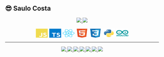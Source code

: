 ## 😎 Saulo Costa

<div align="center">
    <a href="https://github.com/saulotarsobc">
        <img height="200em" src="https://github-readme-stats.vercel.app/api?username=saulotarsobc&show_icons=true&theme=dracula&include_all_commits=true&count_private=true&locale=pt-br"/>
        <img height="200em" src="https://github-readme-stats.vercel.app/api/top-langs/?username=saulotarsobc&layout=compact&langs_count=10&theme=dracula&locale=pt-br"/>
    </a>
</div>
 
 
<div style="display: inline_block" align="center">
    <br>
  <img align="center" alt="Js" height="30" width="40" src="https://raw.githubusercontent.com/devicons/devicon/master/icons/javascript/javascript-plain.svg">
  <img align="center" alt="Ts" height="30" width="40" src="https://raw.githubusercontent.com/devicons/devicon/master/icons/typescript/typescript-plain.svg">
  <img align="center" alt="React" height="30" width="40" src="https://raw.githubusercontent.com/devicons/devicon/master/icons/react/react-original.svg">
  <img align="center" alt="HTML" height="30" width="40" src="https://raw.githubusercontent.com/devicons/devicon/master/icons/html5/html5-original.svg">
  <img align="center" alt="CSS" height="30" width="40" src="https://raw.githubusercontent.com/devicons/devicon/master/icons/css3/css3-original.svg">
  <img align="center" alt="Python" height="30" width="40" src="https://raw.githubusercontent.com/devicons/devicon/master/icons/python/python-original.svg">
  <img align="center" alt="Python" height="30" width="40" src="https://raw.githubusercontent.com/devicons/devicon/master/icons/arduino/arduino-original-wordmark.svg">
</div>

 ---
 
<div align="center">
 
 <a href="https://www.youtube.com/channel/UCZc5sd2SlQWDpyKFSYRfTyg" target="_blank">
  <img src="https://img.shields.io/badge/YouTube-FF0000?style=for-the-badge&logo=youtube&logoColor=white" target="_blank">
 </a>
 
 <a href="https://instagram.com/saulo.s2.costa" target="_blank">
  <img src="https://img.shields.io/badge/-Instagram-%23E4405F?style=for-the-badge&logo=instagram&logoColor=white" target="_blank">
 </a>
 
 <a href="https://discord.gg/saulos2costa" target="_blank">
  <img src="https://img.shields.io/badge/Discord-7289DA?style=for-the-badge&logo=discord&logoColor=white" target="_blank">
 </a> 
 
 <a href = "mailto:saulotarsobc@gmail.com">
  <img src="https://img.shields.io/badge/-Gmail-%23333?style=for-the-badge&logo=gmail&logoColor=white" target="_blank">
 </a>
 
 <a href="https://www.linkedin.com/in/saulo-costa-331017131/" target="_blank">
  <img src="https://img.shields.io/badge/-LinkedIn-%230077B5?style=for-the-badge&logo=linkedin&logoColor=white" target="_blank">
 </a>

 <a href="https://t.me/saulos2costa" target="_blank">
  <img src="https://img.shields.io/badge/Telegram-2CA5E0?style=for-the-badge&logo=telegram&logoColor=white" target="_blank">
 </a>
 
 <a href="https://wa.me/5593992135722" target="_blank">
  <img src="https://img.shields.io/badge/WhatsApp-25D366?style=for-the-badge&logo=whatsapp&logoColor=white" target="_blank">
 </a>
</div>
